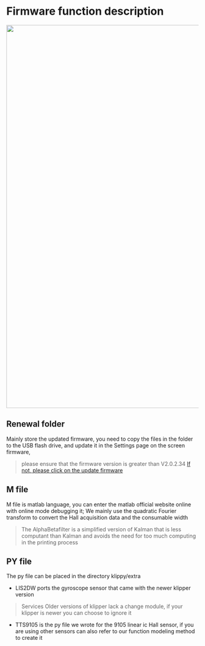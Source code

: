 # Firmware function description

<img src="https://github.com/Twotrees3Dofficial/SK1Extruderkit-New-design-with-cutter-function-and-consumable-detection/blob/main/Image/preview.png" width="1000"/>

## Renewal folder

Mainly store the updated firmware, you need to copy the files in the folder to the USB flash drive, and update it in the Settings page on the screen firmware,
>please ensure that the firmware version is greater than V2.0.2.34
>[If not, please click on the update firmware](https://wiki.twotrees3d.com/en/3DPrinterSeries/SK1)

## M file

M file is matlab language, you can enter the matlab official website online with online mode debugging it;
We mainly use the quadratic Fourier transform to convert the Hall acquisition data and the consumable width
>The AlphaBetafilter is a simplified version of Kalman that is less computant than Kalman and avoids the need for too much computing in the printing process

## PY file

The py file can be placed in the directory klippy/extra

- LIS2DW ports the gyroscope sensor that came with the newer klipper version
>Services Older versions of klipper lack a change module, if your klipper is newer you can choose to ignore it
- TTS9105 is the py file we wrote for the 9105 linear ic Hall sensor, if you are using other sensors can also refer to our function modeling method to create it
